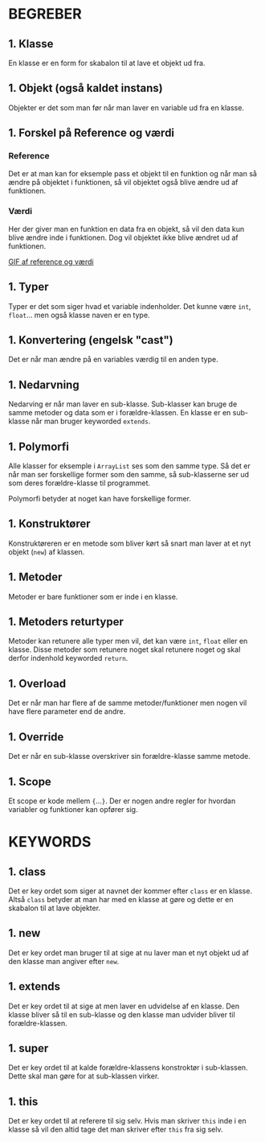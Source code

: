 # BEGREBER
## 1. Klasse
En klasse er en form for skabalon til at lave et objekt ud fra.

## 1. Objekt (også kaldet instans)
Objekter er det som man før når man laver en variable ud fra en klasse.

## 1. Forskel på Reference og værdi
### Reference
Det er at man kan for eksemple pass et objekt til en funktion og når man så ændre på objektet i funktionen, så vil objektet også blive ændre ud af funktionen. 

### Værdi
Her der giver man en funktion en data fra en objekt, så vil den data kun blive ændre inde i funktionen. Dog vil objektet ikke blive ændret ud af funktionen.

[GIF af reference og værdi](https://blog.penjee.com/wp-content/uploads/2015/02/pass-by-reference-vs-pass-by-value-animation.gif)

## 1. Typer
Typer er det som siger hvad et variable indenholder.
Det kunne være `int`, `float`... men også klasse naven er en type.

## 1. Konvertering (engelsk "cast")
Det er når man ændre på en variables værdig til en anden type.

## 1. Nedarvning
Nedarving er når man laver en sub-klasse.
Sub-klasser kan bruge de samme metoder og data som er i forældre-klassen.
En klasse er en sub-klasse når man bruger keyworded `extends`.

## 1. Polymorfi
Alle klasser for eksemple i `ArrayList` ses som den samme type.
Så det er når man ser forskellige former som den samme, så sub-klasserne ser ud som deres forældre-klasse til programmet.

Polymorfi betyder at noget kan have forskellige former.

## 1. Konstruktører
Konstruktøreren er en metode som bliver kørt så snart man laver at et nyt objekt (`new`) af klassen.

## 1. Metoder
Metoder er bare funktioner som er inde i en klasse.

## 1. Metoders returtyper
Metoder kan retunere alle typer men vil, det kan være `int`, `float` eller en klasse.
Disse metoder som retunere noget skal retunere noget og skal derfor indenhold keyworded `return`.

## 1. Overload
Det er når man har flere af de samme metoder/funktioner men nogen vil have flere parameter end de andre.

## 1. Override
Det er når en sub-klasse overskriver sin forældre-klasse samme metode.

## 1. Scope
Et scope er kode mellem `{`...`}`.
Der er nogen andre regler for hvordan variabler og funktioner kan opfører sig.


# KEYWORDS
## 1. class
Det er key ordet som siger at navnet der kommer efter `class` er en klasse.
Altså `class` betyder at man har med en klasse at gøre og dette er en skabalon til at lave objekter.

## 1. new
Det er key ordet man bruger til at sige at nu laver man et nyt objekt ud af den klasse man angiver efter `new`.

## 1. extends
Det er key ordet til at sige at men laver en udvidelse af en klasse.
Den klasse bliver så til en sub-klasse og den klasse man udvider bliver til forældre-klassen.

## 1. super 
Det er key ordet til at kalde forældre-klassens konstroktør i sub-klassen.
Dette skal man gøre for at sub-klassen virker.

## 1. this
Det er key ordet til at referere til sig selv.
Hvis man skriver `this` inde i en klasse så vil den altid tage det man skriver efter `this` fra sig selv.
